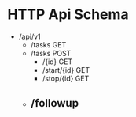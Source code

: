 # HTTP Api Schema

- /api/v1
    - /tasks    GET
    - /tasks    POST
        - /{id}         GET
        - /start/{id}   GET
        - /stop/{id}    GET
    - /followup
        - 



